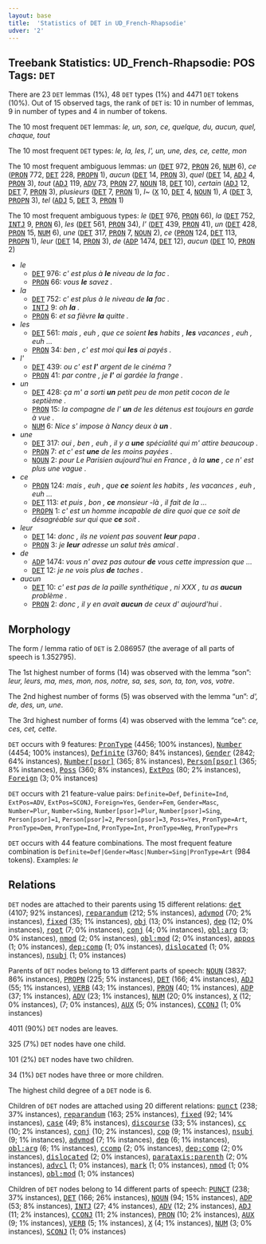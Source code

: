 ```yaml
---
layout: base
title:  'Statistics of DET in UD_French-Rhapsodie'
udver: '2'
---
```


## Treebank Statistics: UD_French-Rhapsodie: POS Tags: `DET`

There are 23 `DET` lemmas (1%), 48 `DET` types (1%) and 4471 `DET` tokens (10%).
Out of 15 observed tags, the rank of `DET` is: 10 in number of lemmas, 9 in number of types and 4 in number of tokens.

The 10 most frequent `DET` lemmas: <em>le, un, son, ce, quelque, du, aucun, quel, chaque, tout</em>

The 10 most frequent `DET` types:  <em>le, la, les, l', un, une, des, ce, cette, mon</em>

The 10 most frequent ambiguous lemmas: <em>un</em> (<tt><a href="fr_rhapsodie-pos-DET.html">DET</a></tt> 972, <tt><a href="fr_rhapsodie-pos-PRON.html">PRON</a></tt> 26, <tt><a href="fr_rhapsodie-pos-NUM.html">NUM</a></tt> 6), <em>ce</em> (<tt><a href="fr_rhapsodie-pos-PRON.html">PRON</a></tt> 772, <tt><a href="fr_rhapsodie-pos-DET.html">DET</a></tt> 228, <tt><a href="fr_rhapsodie-pos-PROPN.html">PROPN</a></tt> 1), <em>aucun</em> (<tt><a href="fr_rhapsodie-pos-DET.html">DET</a></tt> 14, <tt><a href="fr_rhapsodie-pos-PRON.html">PRON</a></tt> 3), <em>quel</em> (<tt><a href="fr_rhapsodie-pos-DET.html">DET</a></tt> 14, <tt><a href="fr_rhapsodie-pos-ADJ.html">ADJ</a></tt> 4, <tt><a href="fr_rhapsodie-pos-PRON.html">PRON</a></tt> 3), <em>tout</em> (<tt><a href="fr_rhapsodie-pos-ADJ.html">ADJ</a></tt> 119, <tt><a href="fr_rhapsodie-pos-ADV.html">ADV</a></tt> 73, <tt><a href="fr_rhapsodie-pos-PRON.html">PRON</a></tt> 27, <tt><a href="fr_rhapsodie-pos-NOUN.html">NOUN</a></tt> 18, <tt><a href="fr_rhapsodie-pos-DET.html">DET</a></tt> 10), <em>certain</em> (<tt><a href="fr_rhapsodie-pos-ADJ.html">ADJ</a></tt> 12, <tt><a href="fr_rhapsodie-pos-DET.html">DET</a></tt> 7, <tt><a href="fr_rhapsodie-pos-PRON.html">PRON</a></tt> 3), <em>plusieurs</em> (<tt><a href="fr_rhapsodie-pos-DET.html">DET</a></tt> 7, <tt><a href="fr_rhapsodie-pos-PRON.html">PRON</a></tt> 1), <em>l~</em> (<tt><a href="fr_rhapsodie-pos-X.html">X</a></tt> 10, <tt><a href="fr_rhapsodie-pos-DET.html">DET</a></tt> 4, <tt><a href="fr_rhapsodie-pos-NOUN.html">NOUN</a></tt> 1), <em>A</em> (<tt><a href="fr_rhapsodie-pos-DET.html">DET</a></tt> 3, <tt><a href="fr_rhapsodie-pos-PROPN.html">PROPN</a></tt> 3), <em>tel</em> (<tt><a href="fr_rhapsodie-pos-ADJ.html">ADJ</a></tt> 5, <tt><a href="fr_rhapsodie-pos-DET.html">DET</a></tt> 3, <tt><a href="fr_rhapsodie-pos-PRON.html">PRON</a></tt> 1)

The 10 most frequent ambiguous types:  <em>le</em> (<tt><a href="fr_rhapsodie-pos-DET.html">DET</a></tt> 976, <tt><a href="fr_rhapsodie-pos-PRON.html">PRON</a></tt> 66), <em>la</em> (<tt><a href="fr_rhapsodie-pos-DET.html">DET</a></tt> 752, <tt><a href="fr_rhapsodie-pos-INTJ.html">INTJ</a></tt> 9, <tt><a href="fr_rhapsodie-pos-PRON.html">PRON</a></tt> 6), <em>les</em> (<tt><a href="fr_rhapsodie-pos-DET.html">DET</a></tt> 561, <tt><a href="fr_rhapsodie-pos-PRON.html">PRON</a></tt> 34), <em>l'</em> (<tt><a href="fr_rhapsodie-pos-DET.html">DET</a></tt> 439, <tt><a href="fr_rhapsodie-pos-PRON.html">PRON</a></tt> 41), <em>un</em> (<tt><a href="fr_rhapsodie-pos-DET.html">DET</a></tt> 428, <tt><a href="fr_rhapsodie-pos-PRON.html">PRON</a></tt> 15, <tt><a href="fr_rhapsodie-pos-NUM.html">NUM</a></tt> 6), <em>une</em> (<tt><a href="fr_rhapsodie-pos-DET.html">DET</a></tt> 317, <tt><a href="fr_rhapsodie-pos-PRON.html">PRON</a></tt> 7, <tt><a href="fr_rhapsodie-pos-NOUN.html">NOUN</a></tt> 2), <em>ce</em> (<tt><a href="fr_rhapsodie-pos-PRON.html">PRON</a></tt> 124, <tt><a href="fr_rhapsodie-pos-DET.html">DET</a></tt> 113, <tt><a href="fr_rhapsodie-pos-PROPN.html">PROPN</a></tt> 1), <em>leur</em> (<tt><a href="fr_rhapsodie-pos-DET.html">DET</a></tt> 14, <tt><a href="fr_rhapsodie-pos-PRON.html">PRON</a></tt> 3), <em>de</em> (<tt><a href="fr_rhapsodie-pos-ADP.html">ADP</a></tt> 1474, <tt><a href="fr_rhapsodie-pos-DET.html">DET</a></tt> 12), <em>aucun</em> (<tt><a href="fr_rhapsodie-pos-DET.html">DET</a></tt> 10, <tt><a href="fr_rhapsodie-pos-PRON.html">PRON</a></tt> 2)


* <em>le</em>
  * <tt><a href="fr_rhapsodie-pos-DET.html">DET</a></tt> 976: <em>c' est plus à <b>le</b> niveau de la fac .</em>
  * <tt><a href="fr_rhapsodie-pos-PRON.html">PRON</a></tt> 66: <em>vous <b>le</b> savez .</em>
* <em>la</em>
  * <tt><a href="fr_rhapsodie-pos-DET.html">DET</a></tt> 752: <em>c' est plus à le niveau de <b>la</b> fac .</em>
  * <tt><a href="fr_rhapsodie-pos-INTJ.html">INTJ</a></tt> 9: <em>oh <b>la</b> .</em>
  * <tt><a href="fr_rhapsodie-pos-PRON.html">PRON</a></tt> 6: <em>et sa fièvre <b>la</b> quitte .</em>
* <em>les</em>
  * <tt><a href="fr_rhapsodie-pos-DET.html">DET</a></tt> 561: <em>mais , euh , que ce soient <b>les</b> habits , <b>les</b> vacances , euh , euh …</em>
  * <tt><a href="fr_rhapsodie-pos-PRON.html">PRON</a></tt> 34: <em>ben , c' est moi qui <b>les</b> ai payés .</em>
* <em>l'</em>
  * <tt><a href="fr_rhapsodie-pos-DET.html">DET</a></tt> 439: <em>ou c' est <b>l'</b> argent de le cinéma ?</em>
  * <tt><a href="fr_rhapsodie-pos-PRON.html">PRON</a></tt> 41: <em>par contre , je <b>l'</b> ai gardée la frange .</em>
* <em>un</em>
  * <tt><a href="fr_rhapsodie-pos-DET.html">DET</a></tt> 428: <em>ça m' a sorti <b>un</b> petit peu de mon petit cocon de le septième .</em>
  * <tt><a href="fr_rhapsodie-pos-PRON.html">PRON</a></tt> 15: <em>la compagne de l' <b>un</b> de les détenus est toujours en garde à vue .</em>
  * <tt><a href="fr_rhapsodie-pos-NUM.html">NUM</a></tt> 6: <em>Nice s' impose à Nancy deux à <b>un</b> .</em>
* <em>une</em>
  * <tt><a href="fr_rhapsodie-pos-DET.html">DET</a></tt> 317: <em>oui , ben , euh , il y a <b>une</b> spécialité qui m' attire beaucoup .</em>
  * <tt><a href="fr_rhapsodie-pos-PRON.html">PRON</a></tt> 7: <em>et c' est <b>une</b> de les moins payées .</em>
  * <tt><a href="fr_rhapsodie-pos-NOUN.html">NOUN</a></tt> 2: <em>pour Le Parisien aujourd'hui en France , à la <b>une</b> , ce n' est plus une vague .</em>
* <em>ce</em>
  * <tt><a href="fr_rhapsodie-pos-PRON.html">PRON</a></tt> 124: <em>mais , euh , que <b>ce</b> soient les habits , les vacances , euh , euh …</em>
  * <tt><a href="fr_rhapsodie-pos-DET.html">DET</a></tt> 113: <em>et puis , bon , <b>ce</b> monsieur -là , il fait de la …</em>
  * <tt><a href="fr_rhapsodie-pos-PROPN.html">PROPN</a></tt> 1: <em>c' est un homme incapable de dire quoi que ce soit de désagréable sur qui que <b>ce</b> soit .</em>
* <em>leur</em>
  * <tt><a href="fr_rhapsodie-pos-DET.html">DET</a></tt> 14: <em>donc , ils ne voient pas souvent <b>leur</b> papa .</em>
  * <tt><a href="fr_rhapsodie-pos-PRON.html">PRON</a></tt> 3: <em>je <b>leur</b> adresse un salut très amical .</em>
* <em>de</em>
  * <tt><a href="fr_rhapsodie-pos-ADP.html">ADP</a></tt> 1474: <em>vous n' avez pas autour <b>de</b> vous cette impression que …</em>
  * <tt><a href="fr_rhapsodie-pos-DET.html">DET</a></tt> 12: <em>je ne vois plus <b>de</b> taches .</em>
* <em>aucun</em>
  * <tt><a href="fr_rhapsodie-pos-DET.html">DET</a></tt> 10: <em>c' est pas de la paille synthétique , ni XXX , tu as <b>aucun</b> problème .</em>
  * <tt><a href="fr_rhapsodie-pos-PRON.html">PRON</a></tt> 2: <em>donc , il y en avait <b>aucun</b> de ceux d' aujourd'hui .</em>

## Morphology

The form / lemma ratio of `DET` is 2.086957 (the average of all parts of speech is 1.352795).

The 1st highest number of forms (14) was observed with the lemma “son”: <em>leur, leurs, ma, mes, mon, nos, notre, sa, ses, son, ta, ton, vos, votre</em>.

The 2nd highest number of forms (5) was observed with the lemma “un”: <em>d', de, des, un, une</em>.

The 3rd highest number of forms (4) was observed with the lemma “ce”: <em>ce, ces, cet, cette</em>.

`DET` occurs with 9 features: <tt><a href="fr_rhapsodie-feat-PronType.html">PronType</a></tt> (4456; 100% instances), <tt><a href="fr_rhapsodie-feat-Number.html">Number</a></tt> (4454; 100% instances), <tt><a href="fr_rhapsodie-feat-Definite.html">Definite</a></tt> (3760; 84% instances), <tt><a href="fr_rhapsodie-feat-Gender.html">Gender</a></tt> (2842; 64% instances), <tt><a href="fr_rhapsodie-feat-Number-psor.html">Number[psor]</a></tt> (365; 8% instances), <tt><a href="fr_rhapsodie-feat-Person-psor.html">Person[psor]</a></tt> (365; 8% instances), <tt><a href="fr_rhapsodie-feat-Poss.html">Poss</a></tt> (360; 8% instances), <tt><a href="fr_rhapsodie-feat-ExtPos.html">ExtPos</a></tt> (80; 2% instances), <tt><a href="fr_rhapsodie-feat-Foreign.html">Foreign</a></tt> (3; 0% instances)

`DET` occurs with 21 feature-value pairs: `Definite=Def`, `Definite=Ind`, `ExtPos=ADV`, `ExtPos=SCONJ`, `Foreign=Yes`, `Gender=Fem`, `Gender=Masc`, `Number=Plur`, `Number=Sing`, `Number[psor]=Plur`, `Number[psor]=Sing`, `Person[psor]=1`, `Person[psor]=2`, `Person[psor]=3`, `Poss=Yes`, `PronType=Art`, `PronType=Dem`, `PronType=Ind`, `PronType=Int`, `PronType=Neg`, `PronType=Prs`

`DET` occurs with 44 feature combinations.
The most frequent feature combination is `Definite=Def|Gender=Masc|Number=Sing|PronType=Art` (984 tokens).
Examples: <em>le</em>


## Relations

`DET` nodes are attached to their parents using 15 different relations: <tt><a href="fr_rhapsodie-dep-det.html">det</a></tt> (4107; 92% instances), <tt><a href="fr_rhapsodie-dep-reparandum.html">reparandum</a></tt> (212; 5% instances), <tt><a href="fr_rhapsodie-dep-advmod.html">advmod</a></tt> (70; 2% instances), <tt><a href="fr_rhapsodie-dep-fixed.html">fixed</a></tt> (35; 1% instances), <tt><a href="fr_rhapsodie-dep-obj.html">obj</a></tt> (13; 0% instances), <tt><a href="fr_rhapsodie-dep-dep.html">dep</a></tt> (12; 0% instances), <tt><a href="fr_rhapsodie-dep-root.html">root</a></tt> (7; 0% instances), <tt><a href="fr_rhapsodie-dep-conj.html">conj</a></tt> (4; 0% instances), <tt><a href="fr_rhapsodie-dep-obl-arg.html">obl:arg</a></tt> (3; 0% instances), <tt><a href="fr_rhapsodie-dep-nmod.html">nmod</a></tt> (2; 0% instances), <tt><a href="fr_rhapsodie-dep-obl-mod.html">obl:mod</a></tt> (2; 0% instances), <tt><a href="fr_rhapsodie-dep-appos.html">appos</a></tt> (1; 0% instances), <tt><a href="fr_rhapsodie-dep-dep-comp.html">dep:comp</a></tt> (1; 0% instances), <tt><a href="fr_rhapsodie-dep-dislocated.html">dislocated</a></tt> (1; 0% instances), <tt><a href="fr_rhapsodie-dep-nsubj.html">nsubj</a></tt> (1; 0% instances)

Parents of `DET` nodes belong to 13 different parts of speech: <tt><a href="fr_rhapsodie-pos-NOUN.html">NOUN</a></tt> (3837; 86% instances), <tt><a href="fr_rhapsodie-pos-PROPN.html">PROPN</a></tt> (225; 5% instances), <tt><a href="fr_rhapsodie-pos-DET.html">DET</a></tt> (166; 4% instances), <tt><a href="fr_rhapsodie-pos-ADJ.html">ADJ</a></tt> (55; 1% instances), <tt><a href="fr_rhapsodie-pos-VERB.html">VERB</a></tt> (43; 1% instances), <tt><a href="fr_rhapsodie-pos-PRON.html">PRON</a></tt> (40; 1% instances), <tt><a href="fr_rhapsodie-pos-ADP.html">ADP</a></tt> (37; 1% instances), <tt><a href="fr_rhapsodie-pos-ADV.html">ADV</a></tt> (23; 1% instances), <tt><a href="fr_rhapsodie-pos-NUM.html">NUM</a></tt> (20; 0% instances), <tt><a href="fr_rhapsodie-pos-X.html">X</a></tt> (12; 0% instances),  (7; 0% instances), <tt><a href="fr_rhapsodie-pos-AUX.html">AUX</a></tt> (5; 0% instances), <tt><a href="fr_rhapsodie-pos-CCONJ.html">CCONJ</a></tt> (1; 0% instances)

4011 (90%) `DET` nodes are leaves.

325 (7%) `DET` nodes have one child.

101 (2%) `DET` nodes have two children.

34 (1%) `DET` nodes have three or more children.

The highest child degree of a `DET` node is 6.

Children of `DET` nodes are attached using 20 different relations: <tt><a href="fr_rhapsodie-dep-punct.html">punct</a></tt> (238; 37% instances), <tt><a href="fr_rhapsodie-dep-reparandum.html">reparandum</a></tt> (163; 25% instances), <tt><a href="fr_rhapsodie-dep-fixed.html">fixed</a></tt> (92; 14% instances), <tt><a href="fr_rhapsodie-dep-case.html">case</a></tt> (49; 8% instances), <tt><a href="fr_rhapsodie-dep-discourse.html">discourse</a></tt> (33; 5% instances), <tt><a href="fr_rhapsodie-dep-cc.html">cc</a></tt> (10; 2% instances), <tt><a href="fr_rhapsodie-dep-conj.html">conj</a></tt> (10; 2% instances), <tt><a href="fr_rhapsodie-dep-cop.html">cop</a></tt> (9; 1% instances), <tt><a href="fr_rhapsodie-dep-nsubj.html">nsubj</a></tt> (9; 1% instances), <tt><a href="fr_rhapsodie-dep-advmod.html">advmod</a></tt> (7; 1% instances), <tt><a href="fr_rhapsodie-dep-dep.html">dep</a></tt> (6; 1% instances), <tt><a href="fr_rhapsodie-dep-obl-arg.html">obl:arg</a></tt> (6; 1% instances), <tt><a href="fr_rhapsodie-dep-ccomp.html">ccomp</a></tt> (2; 0% instances), <tt><a href="fr_rhapsodie-dep-dep-comp.html">dep:comp</a></tt> (2; 0% instances), <tt><a href="fr_rhapsodie-dep-dislocated.html">dislocated</a></tt> (2; 0% instances), <tt><a href="fr_rhapsodie-dep-parataxis-parenth.html">parataxis:parenth</a></tt> (2; 0% instances), <tt><a href="fr_rhapsodie-dep-advcl.html">advcl</a></tt> (1; 0% instances), <tt><a href="fr_rhapsodie-dep-mark.html">mark</a></tt> (1; 0% instances), <tt><a href="fr_rhapsodie-dep-nmod.html">nmod</a></tt> (1; 0% instances), <tt><a href="fr_rhapsodie-dep-obl-mod.html">obl:mod</a></tt> (1; 0% instances)

Children of `DET` nodes belong to 14 different parts of speech: <tt><a href="fr_rhapsodie-pos-PUNCT.html">PUNCT</a></tt> (238; 37% instances), <tt><a href="fr_rhapsodie-pos-DET.html">DET</a></tt> (166; 26% instances), <tt><a href="fr_rhapsodie-pos-NOUN.html">NOUN</a></tt> (94; 15% instances), <tt><a href="fr_rhapsodie-pos-ADP.html">ADP</a></tt> (53; 8% instances), <tt><a href="fr_rhapsodie-pos-INTJ.html">INTJ</a></tt> (27; 4% instances), <tt><a href="fr_rhapsodie-pos-ADV.html">ADV</a></tt> (12; 2% instances), <tt><a href="fr_rhapsodie-pos-ADJ.html">ADJ</a></tt> (11; 2% instances), <tt><a href="fr_rhapsodie-pos-CCONJ.html">CCONJ</a></tt> (11; 2% instances), <tt><a href="fr_rhapsodie-pos-PRON.html">PRON</a></tt> (10; 2% instances), <tt><a href="fr_rhapsodie-pos-AUX.html">AUX</a></tt> (9; 1% instances), <tt><a href="fr_rhapsodie-pos-VERB.html">VERB</a></tt> (5; 1% instances), <tt><a href="fr_rhapsodie-pos-X.html">X</a></tt> (4; 1% instances), <tt><a href="fr_rhapsodie-pos-NUM.html">NUM</a></tt> (3; 0% instances), <tt><a href="fr_rhapsodie-pos-SCONJ.html">SCONJ</a></tt> (1; 0% instances)

